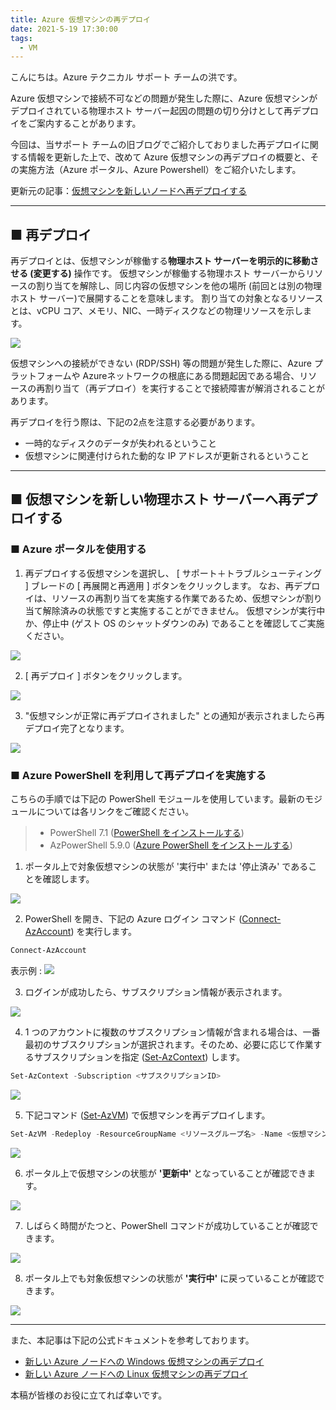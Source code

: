 ```yaml
---
title: Azure 仮想マシンの再デプロイ
date: 2021-5-19 17:30:00
tags:
  - VM
---
```


こんにちは。Azure テクニカル サポート チームの洪です。

Azure 仮想マシンで接続不可などの問題が発生した際に、Azure 仮想マシンがデプロイされている物理ホスト サーバー起因の問題の切り分けとして再デプロイをご案内することがあります。

今回は、当サポート チームの旧ブログでご紹介しておりました再デプロイに関する情報を更新した上で、改めて Azure 仮想マシンの再デプロイの概要と、その実施方法（Azure ポータル、Azure Powershell）をご紹介いたします。

更新元の記事：[仮想マシンを新しいノードへ再デプロイする](https://jpaztech1.z11.web.core.windows.net/%E4%BB%AE%E6%83%B3%E3%83%9E%E3%82%B7%E3%83%B3%E3%82%92%E6%96%B0%E3%81%97%E3%81%84%E3%83%8E%E3%83%BC%E3%83%89%E3%81%B8%E5%86%8D%E3%83%87%E3%83%97%E3%83%AD%E3%82%A4%E3%81%99%E3%82%8B.html)

<!--more-->

<hr>

## ■ 再デプロイ
再デプロイとは、仮想マシンが稼働する**物理ホスト サーバーを明示的に移動させる (変更する)** 操作です。
仮想マシンが稼働する物理ホスト サーバーからリソースの割り当てを解除し、同じ内容の仮想マシンを他の場所 (前回とは別の物理ホスト サーバー)で展開することを意味します。
割り当ての対象となるリソースとは、vCPU コア、メモリ、NIC、一時ディスクなどの物理リソースを示します。

![](./vm-redeploy/Redeploy-Virtual-Machine-to-new-Azure-node.jpg)

仮想マシンへの接続ができない (RDP/SSH) 等の問題が発生した際に、Azure プラットフォームや Azureネットワークの根底にある問題起因である場合、リソースの再割り当て（再デプロイ）を実行することで接続障害が解消されることがあります。

再デプロイを行う際は、下記の2点を注意する必要があります。

- 一時的なディスクのデータが失われるということ
- 仮想マシンに関連付けられた動的な IP アドレスが更新されるということ

<hr>

## ■ 仮想マシンを新しい物理ホスト サーバーへ再デプロイする

### ■ Azure ポータルを使用する

1. 再デプロイする仮想マシンを選択し、 [ サポート＋トラブルシューティング ] ブレードの [ 再展開と再適用 ] ボタンをクリックします。
なお、再デプロイは、リソースの再割り当てを実施する作業であるため、仮想マシンが割り当て解除済みの状態ですと実施することができません。
仮想マシンが実行中か、停止中 (ゲスト OS のシャットダウンのみ) であることを確認してご実施ください。

![](./vm-redeploy/vm-redeploy-portal-1.png)

2. [ 再デプロイ ] ボタンをクリックします。

![](./vm-redeploy/vm-redeploy-portal-2.png)

3. "仮想マシンが正常に再デプロイされました" との通知が表示されましたら再デプロイ完了となります。

![](./vm-redeploy/vm-redeploy-portal-3.png)

### ■ Azure PowerShell を利用して再デプロイを実施する
こちらの手順では下記の PowerShell モジュールを使用しています。最新のモジュールについては各リンクをご確認ください。

>- PowerShell 7.1 
>([PowerShell をインストールする](https://docs.microsoft.com/ja-jp/powershell/scripting/install/installing-powershell))
>- AzPowerShell 5.9.0
>([Azure PowerShell をインストールする](https://docs.microsoft.com/ja-jp/powershell/azure/install-az-ps))


1. ポータル上で対象仮想マシンの状態が '実行中' または '停止済み' であることを確認します。

![](./vm-redeploy/vm-redeploy-powershell-1.png)

2. PowerShell を開き、下記の Azure ログイン コマンド ([Connect-AzAccount](https://docs.microsoft.com/en-us/powershell/module/az.accounts/Connect-AzAccount?view=azps-5.9.0)) を実行します。

```PowerShell
Connect-AzAccount
```

表示例 :
![](./vm-redeploy/vm-redeploy-powershell-2.png)

3. ログインが成功したら、サブスクリプション情報が表示されます。

![](./vm-redeploy/vm-redeploy-powershell-3.png)

4. 1 つのアカウントに複数のサブスクリプション情報が含まれる場合は、一番最初のサブスクリプションが選択されます。そのため、必要に応じて作業するサブスクリプションを指定 ([Set-AzContext](https://docs.microsoft.com/en-us/powershell/module/az.accounts/Set-AzContext?view=azps-5.9.0)) します。

```PowerShell
Set-AzContext -Subscription <サブスクリプションID>
```

![](./vm-redeploy/vm-redeploy-powershell-4.png)

5. 下記コマンド ([Set-AzVM](https://docs.microsoft.com/en-us/powershell/module/az.compute/set-azvm?view=azps-5.9.0#:~:text=The%20Set-AzVM%20cmdlet%20marks%20a%20virtual%20machine%20as,and%20use%20Sysprep%20to%20prepare%20the%20hard%20disk.)) で仮想マシンを再デプロイします。

```PowerShell
Set-AzVM -Redeploy -ResourceGroupName <リソースグループ名> -Name <仮想マシン名>
```

  ![](./vm-redeploy/vm-redeploy-powershell-5.png)


6. ポータル上で仮想マシンの状態が **'更新中'** となっていることが確認できます。

![](./vm-redeploy/vm-redeploy-powershell-6.png)

7. しばらく時間がたつと、PowerShell コマンドが成功していることが確認できます。

![](./vm-redeploy/vm-redeploy-powershell-7.png)

8. ポータル上でも対象仮想マシンの状態が **'実行中'** に戻っていることが確認できます。

![](./vm-redeploy/vm-redeploy-powershell-8.png)

<hr>

また、本記事は下記の公式ドキュメントを参考しております。

- [新しい Azure ノードへの Windows 仮想マシンの再デプロイ](https://docs.microsoft.com/ja-jp/troubleshoot/azure/virtual-machines/redeploy-to-new-node-windows)
- [新しい Azure ノードへの Linux 仮想マシンの再デプロイ](https://docs.microsoft.com/ja-jp/troubleshoot/azure/virtual-machines/redeploy-to-new-node-linux)

本稿が皆様のお役に立てれば幸いです。
